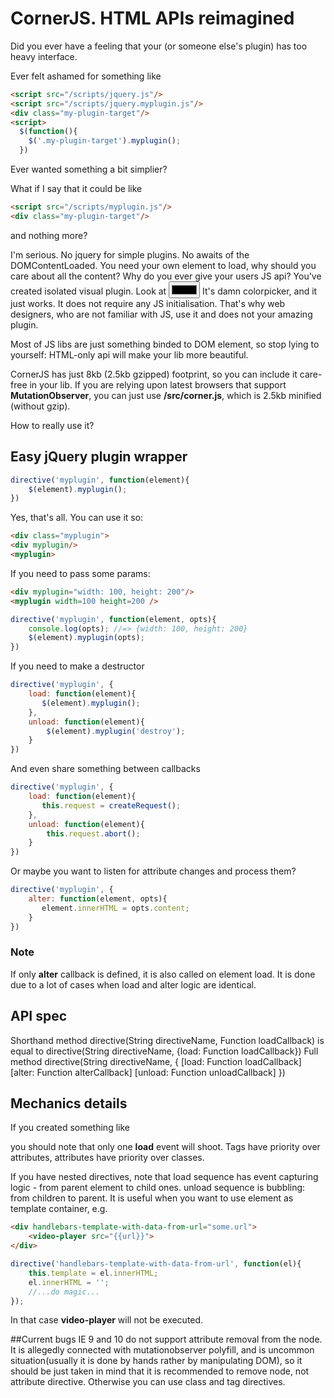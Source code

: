 CornerJS. HTML APIs reimagined
===

Did you ever have a feeling that your (or someone else's plugin) has too heavy interface.

Ever felt ashamed for something like
```html
<script src="/scripts/jquery.js"/>
<script src="/scripts/jquery.myplugin.js"/>
<div class="my-plugin-target"/>
<script>
  $(function(){
    $('.my-plugin-target').myplugin();
  })
```

Ever wanted something a bit simplier?

What if I say that it could be like

```html
<script src="/scripts/myplugin.js"/>
<div class="my-plugin-target"/>
```

and nothing more?

I'm serious. No jquery for simple plugins. No awaits of the DOMContentLoaded. 
You need your own element to load, why should you care about all the content? 
Why do you ever give your users JS api? You've created isolated visual plugin.
Look at 
<input type="color">
It's damn colorpicker, and it just works. It does not require any JS initialisation. 
That's why web designers, who are not familiar with JS, use it and does not your amazing plugin.
 
Most of JS libs are just something binded to DOM element, so stop lying to yourself: HTML-only api will make your lib more beautiful.

CornerJS has just 8kb (2.5kb gzipped) footprint, so you can include it care-free in your lib. If you are relying upon latest browsers that support **MutationObserver**, you can just use **/src/corner.js**, which is 2.5kb minified (without gzip).

How to really use it?

## Easy jQuery plugin wrapper
```javascript
directive('myplugin', function(element){
    $(element).myplugin();
})
```
Yes, that's all.
You can use it so:
```html
<div class="myplugin">
<div myplugin/>
<myplugin>
```

If you need to pass some params: 
```html
<div myplugin="width: 100, height: 200"/>
<myplugin width=100 height=200 />
```
```javascript
directive('myplugin', function(element, opts){
    console.log(opts); //=> {width: 100, height: 200}
    $(element).myplugin(opts); 
})
```
If you need to make a destructor
```javascript
directive('myplugin', {
    load: function(element){
       $(element).myplugin();
    },
    unload: function(element){
        $(element).myplugin('destroy');
    }
})
```
And even share something between callbacks

```javascript
directive('myplugin', {
    load: function(element){
       this.request = createRequest();
    },
    unload: function(element){
        this.request.abort();
    }
})
```

Or maybe you want to listen for attribute changes and process them?

```javascript
directive('myplugin', {
    alter: function(element, opts){
       element.innerHTML = opts.content;
    }
})
```

### Note
If only **alter** callback is defined, it is also called on element load. 
It is done due to a lot of cases when load and alter logic are identical.

## API spec
Shorthand method
    directive(String directiveName, Function loadCallback)
is equal to 
    directive(String directiveName, {load: Function loadCallback})
Full method
    directive(String directiveName, {
        \[load:   Function loadCallback\]
        \[alter:  Function alterCallback\]
        \[unload: Function unloadCallback\]
    })
## Mechanics details
If you created something like
<directive-name class="directive_name" directive_name="some_value">

you should note that only one **load** event will shoot.
Tags have priority over attributes, attributes have priority over classes.

If you have nested directives, note that load sequence has event capturing logic - from parent element to child ones.
unload sequence is bubbling: from children to parent.
It is useful when you want to use element as template container, e.g.

```html
<div handlebars-template-with-data-from-url="some.url">
    <video-player src="{{url}}">
</div>
```
```javascript
directive('handlebars-template-with-data-from-url', function(el){
    this.template = el.innerHTML;
    el.innerHTML = '';
    //...do magic...
});
```
In that case **video-player** will not be executed.


##Current bugs
IE 9 and 10 do not support attribute removal from the node. It is allegedly connected with mutationobserver polyfill, and is uncommon situation(usually it is done by hands rather by manipulating DOM), so it should be just taken in mind that it is recommended to remove node, not attribute directive. Otherwise you can use class and tag directives.